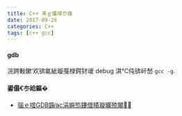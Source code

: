 ```yaml
---
title: C++ 浠ｇ爜璋冭瘯
date: 2017-09-26
categories: C++
tags: [c++ gcc]
---
```


#### gdb
浣跨敤鏉′欢锛氱紪璇戞椂鍔犲叆 debug 淇℃伅锛屽嵆 `gcc -g`.

#### 鍙傝€冭祫鏂�
- [瑙ｅ喅GDB鍦∕ac涓嬩笉鑳借皟璇曠殑闂](https://segmentfault.com/a/1190000004136351)